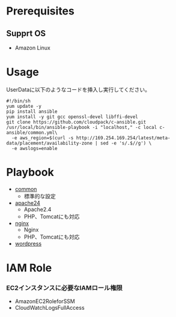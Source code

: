 # Prerequisites
## Supprt OS
- Amazon Linux

# Usage
UserDataに以下のようなコードを挿入し実行してください。

    #!/bin/sh
    yum update -y
    pip install ansible
    yum install -y git gcc openssl-devel libffi-devel
    git clone https://github.com/cloudpack/c-ansible.git
    /usr/local/bin/ansible-playbook -i "localhost," -c local c-ansible/common.yml\
      -e aws_region=$(curl -s http://169.254.169.254/latest/meta-data/placement/availability-zone | sed -e 's/.$//g') \
      -e awslogs=enable

# Playbook
- [common](https://github.com/cloudpack/c-ansible/tree/master/roles/common)
  - 標準的な設定
- [apache24](https://github.com/cloudpack/c-ansible/tree/master/roles/apache24)
  - Apache2.4
  - PHP、Tomcatにも対応
- [nginx](https://github.com/cloudpack/c-ansible/tree/master/roles/nginx)
  - Nginx
  - PHP、Tomcatにも対応
- [wordpress](https://github.com/cloudpack/c-ansible/tree/master/roles/wordpress)

# IAM Role
### EC2インスタンスに必要なIAMロール権限
- AmazonEC2RoleforSSM
- CloudWatchLogsFullAccess

